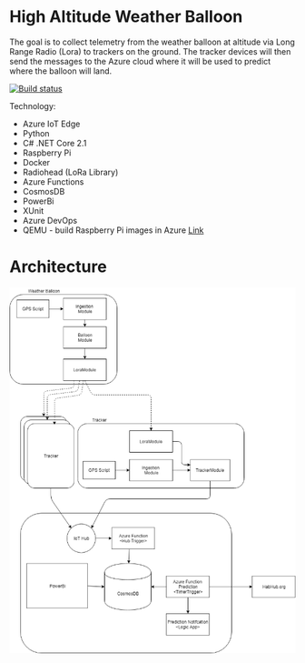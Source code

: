 # High Altitude Weather Balloon

The goal is to collect telemetry from the weather balloon at altitude via Long Range Radio (Lora) to trackers on the ground.  The tracker devices will then send the messages to the Azure cloud where it will be used to predict where the balloon will land.

[![Build status](https://starbuckdevops.visualstudio.com/WeatherBalloon/_apis/build/status/BalloonEdge-CI)](https://starbuckdevops.visualstudio.com/WeatherBalloon/_build/latest?definitionId=5)

Technology:
- Azure IoT Edge
- Python
- C# .NET Core 2.1
- Raspberry Pi
- Docker
- Radiohead (LoRa Library)
- Azure Functions
- CosmosDB
- PowerBi
- XUnit
- Azure DevOps
- QEMU - build Raspberry Pi images in Azure [Link](http://www.hotblackrobotics.com/en/blog/2018/01/22/docker-images-arm/)

# Architecture
![alt text](WeatherBalloon.png "Architecture")
